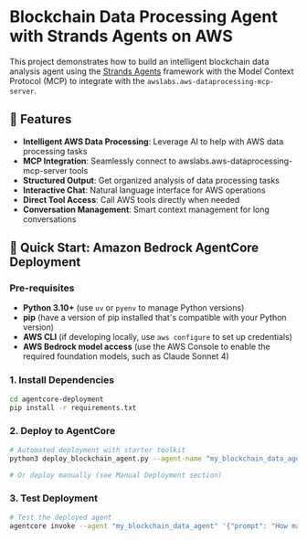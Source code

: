 # Blockchain Data Processing Agent with Strands Agents on AWS

This project demonstrates how to build an intelligent blockchain data analysis agent using the [Strands Agents](https://strandsagents.com) framework with the Model Context Protocol (MCP) to integrate with the `awslabs.aws-dataprocessing-mcp-server`.

## 🚀 Features

- **Intelligent AWS Data Processing**: Leverage AI to help with AWS data processing tasks
- **MCP Integration**: Seamlessly connect to awslabs.aws-dataprocessing-mcp-server tools
- **Structured Output**: Get organized analysis of data processing tasks
- **Interactive Chat**: Natural language interface for AWS operations
- **Direct Tool Access**: Call AWS tools directly when needed
- **Conversation Management**: Smart context management for long conversations

## 🚀 Quick Start: Amazon Bedrock AgentCore Deployment

### Pre-requisites

- **Python 3.10+** (use `uv` or `pyenv` to manage Python versions)
- **pip** (have a version of pip installed that's compatible with your Python version)
- **AWS CLI** (if developing locally, use `aws configure` to set up credentials)
- **AWS Bedrock model access** (use the AWS Console to enable the required foundation models, such as Claude Sonnet 4)

### 1. Install Dependencies

```bash
cd agentcore-deployment
pip install -r requirements.txt
```

### 2. Deploy to AgentCore

```bash
# Automated deployment with starter toolkit
python3 deploy_blockchain_agent.py --agent-name "my_blockchain_data_agent" --skip-local-test

# Or deploy manually (see Manual Deployment section)
```

### 3. Test Deployment

```bash
# Test the deployed agent
agentcore invoke --agent "my_blockchain_data_agent" '{"prompt": "How many Bitcoin blocks have been mined today?"}' 
```
